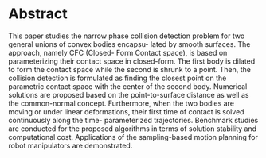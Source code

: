 # Abstract

This paper studies the narrow phase collision detection problem for two general unions of convex bodies encapsu-
lated by smooth surfaces. The approach, namely CFC (Closed-
Form Contact space), is based on parameterizing their contact
space in closed-form. The first body is dilated to form the
contact space while the second is shrunk to a point. Then, the
collision detection is formulated as finding the closest point on
the parametric contact space with the center of the second body.
Numerical solutions are proposed based on the point-to-surface
distance as well as the common-normal concept. Furthermore,
when the two bodies are moving or under linear deformations,
their first time of contact is solved continuously along the time-
parameterized trajectories. Benchmark studies are conducted
for the proposed algorithms in terms of solution stability and
computational cost. Applications of the sampling-based motion
planning for robot manipulators are demonstrated.
